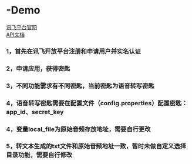 # -Demo
[讯飞平台官网](https://www.xfyun.cn/)  
[API文档](https://www.xfyun.cn/doc/platform/xfyunreadme.html)
### 1，首先在讯飞开放平台注册和申请用户并实名认证  
### 2，申请应用，获得密匙  
### 3，不同功能需求有不同密匙，当前密匙为语音转写密匙  
### 4，语音转写密匙需要在配置文件（config.properties）配置密匙：app_id、secret_key  
### 4，变量local_file为原始音频存放地址，需要自行更改  
### 5，转文本生成的txt文件和原始音频地址一致，暂时未做自定义选择目录功能，需要自行修改
